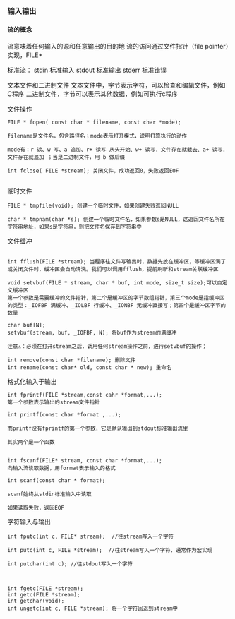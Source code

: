 ### 输入输出

#### 流的概念
流意味着任何输入的源和任意输出的目的地
流的访问通过文件指针（file pointer）实现，FILE*

标准流：
stdin 标准输入
stdout  标准输出
stderr  标准错误

文本文件和二进制文件
文本文件中，字节表示字符，可以检查和编辑文件，例如C程序
二进制文件，字节可以表示其他数据，例如可执行c程序

文件操作

```
FILE * fopen( const char * filename, const char *mode);

filename是文件名，包含路径名；mode表示打开模式，说明打算执行的动作

mode有：r 读、w 写、a 追加、r+ 读写 从头开始、w+ 读写，文件存在就截去、a+ 读写，文件存在就追加 ；当是二进制文件，用 b 做后缀

int fclose( FILE *stream); 关闭文件，成功返回0，失败返回EOF


```

临时文件
```
FILE * tmpfile(void); 创建一个临时文件，如果创建失败返回NULL

char * tmpnam(char *s); 创建一个临时文件名，如果参数s是NULL，这返回文件名所在字符串地址，如果s是字符串，则把文件名保存到字符串中
```

文件缓冲

```

int fflush(FILE *stream); 当程序往文件写输出时，数据先放在缓冲区，等缓冲区满了或关闭文件时，缓冲区会自动清洗。我们可以调用fflush，提前刷新和stream关联缓冲区

void setvbuf(FILE * stream, char * buf, int mode, size_t size);可以自定义缓冲区
第一个参数是需要缓冲的文件指针，第二个是缓冲区的字节数组指针，第三个mode是指缓冲区的类型：_IOFBF 满缓冲、_IOLBF 行缓冲、_IONBF 无缓冲直接写；第四个是缓冲区字节的数量

char buf[N];
setvbuf(stream, buf, _IOFBF, N); 将buf作为stream的满缓冲

注意⚠️：必须在打开stream之后，调用任何stream操作之前，进行setvbuf的操作；

```

```
int remove(const char *filename); 删除文件
int rename(const char* old, const char * new); 重命名
```

格式化输入于输出

```
int fprintf(FILE *stream,const cahr *format,...);
第一个参数表示输出的stream文件指针

int printf(const char *format ,...);

而printf没有fprintf的第一个参数，它是默认输出到stdout标准输出流里

其实两个是一个函数


int fscanf(FILE* stream, const char *format,...);
向输入流读取数据，用format表示输入的格式

int scanf(const char * format);

scanf始终从stdin标准输入中读取

如果读取失败，返回EOF
```

字符输入与输出

```
int fputc(int c, FILE* stream);  //往stream写入一个字符

int putc(int c, FILE *stream);  //往stream写入一个字符，通常作为宏实现

int putchar(int c); //往stdout写入一个字符



int fgetc(FILE *stream);
int getc(FILE *stream);
int getchar(void);
int ungetc(int c, FILE *stream); 将一个字符回退到stream中
```

